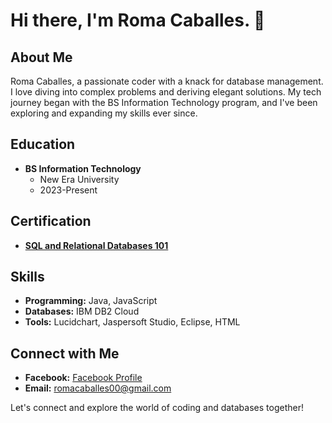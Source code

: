 # Hi there, I'm Roma Caballes. 👋

## About Me

Roma Caballes, a passionate coder with a knack for database management. I love diving into complex problems and deriving elegant solutions. My tech journey began with the BS Information Technology program, and I've been exploring and expanding my skills ever since.

## Education

- **BS Information Technology**
  - New Era University
  - 2023-Present

## Certification

- **[SQL and Relational Databases 101](https://courses.cognitiveclass.ai/certificates/c6dde12378554665bf299d22af07dc64)**

## Skills

- **Programming:** Java, JavaScript
- **Databases:** IBM DB2 Cloud
- **Tools:** Lucidchart, Jaspersoft Studio, Eclipse, HTML

## Connect with Me

- **Facebook:** [Facebook Profile](facebook.com/oma025)
- **Email:** [romacaballes00@gmail.com](mailto:romacaballes00@gmail.com)

Let's connect and explore the world of coding and databases together!
